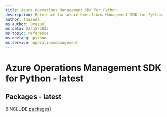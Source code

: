 ```yaml
---
title: Azure Operations Management SDK for Python
description: Reference for Azure Operations Management SDK for Python
author: lmazuel
ms.author: lmazuel
ms.data: 03/15/2023
ms.topic: reference
ms.devlang: python
ms.service: operationsmanagement
---
```

# Azure Operations Management SDK for Python - latest
## Packages - latest
[!INCLUDE [packages](operations-management-index.md)]